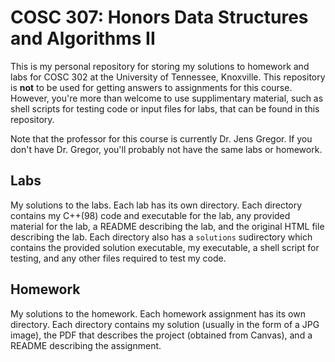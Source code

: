# COSC 307: Honors Data Structures and Algorithms II

This is my personal repository for storing my solutions to homework and labs for COSC 302 at the University of Tennessee, Knoxville. This repository is **not** to be used for getting answers to assignments for this course. However, you're more than welcome to use supplimentary material, such as shell scripts for testing code or input files for labs, that can be found in this repository.

Note that the professor for this course is currently Dr. Jens Gregor. If you don't have Dr. Gregor, you'll probably not have the same labs or homework.

## Labs

My solutions to the labs. Each lab has its own directory. Each directory contains my C++(98) code and executable for the lab, any provided material for the lab, a README describing the lab, and the original HTML file describing the lab. Each directory also has a `solutions` sudirectory which contains the provided solution executable, my executable, a shell script for testing, and any other files required to test my code.

## Homework

My solutions to the homework. Each homework assignment has its own directory. Each directory contains my solution (usually in the form of a JPG image), the PDF that describes the project (obtained from Canvas), and a README describing the assignment.
